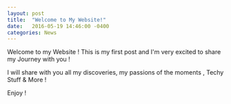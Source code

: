 ```yaml
---
layout: post
title:  "Welcome to My Website!"
date:   2016-05-19 14:46:00 -0400
categories: News
---
```

Welcome to my Website ! This is my first post and I'm very excited to share my Journey with you !

I will share with you all my discoveries, my passions of the moments , Techy Stuff & More !

Enjoy !